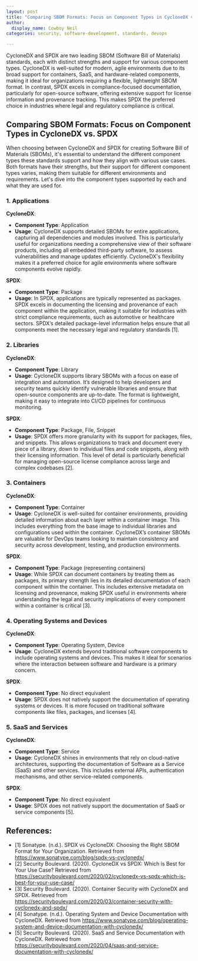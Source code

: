 ```yaml
---
layout: post
title: "Comparing SBOM Formats: Focus on Component Types in CycloneDX vs. SPDX"
author:
  display_name: Cowboy Neil
categories: security, software-development, standards, devops

---
```


CycloneDX and SPDX are two leading SBOM (Software Bill of Materials) standards, each with distinct strengths and support for various component types. CycloneDX is well-suited for modern, agile environments due to its broad support for containers, SaaS, and hardware-related components, making it ideal for organizations requiring a flexible, lightweight SBOM format. In contrast, SPDX excels in compliance-focused documentation, particularly for open-source software, offering extensive support for license information and provenance tracking. This makes SPDX the preferred choice in industries where legal and regulatory compliance is critical.

## Comparing SBOM Formats: Focus on Component Types in CycloneDX vs. SPDX

When choosing between CycloneDX and SPDX for creating Software Bill of Materials (SBOMs), it's essential to understand the different component types these standards support and how they align with various use cases. Both formats have their strengths, but their support for different component types varies, making them suitable for different environments and requirements. Let's dive into the component types supported by each and what they are used for.

### 1. **Applications**

**CycloneDX**:

- **Component Type**: Application
- **Usage**: CycloneDX supports detailed SBOMs for entire applications, capturing all dependencies and modules involved. This is particularly useful for organizations needing a comprehensive view of their software products, including all embedded third-party software, to assess vulnerabilities and manage updates efficiently. CycloneDX's flexibility makes it a preferred choice for agile environments where software components evolve rapidly.

**SPDX**:

- **Component Type**: Package
- **Usage**: In SPDX, applications are typically represented as packages. SPDX excels in documenting the licensing and provenance of each component within the application, making it suitable for industries with strict compliance requirements, such as automotive or healthcare sectors. SPDX’s detailed package-level information helps ensure that all components meet the necessary legal and regulatory standards [1].

### 2. **Libraries**

**CycloneDX**:

- **Component Type**: Library
- **Usage**: CycloneDX supports library SBOMs with a focus on ease of integration and automation. It’s designed to help developers and security teams quickly identify vulnerable libraries and ensure that open-source components are up-to-date. The format is lightweight, making it easy to integrate into CI/CD pipelines for continuous monitoring.

**SPDX**:

- **Component Type**: Package, File, Snippet
- **Usage**: SPDX offers more granularity with its support for packages, files, and snippets. This allows organizations to track and document every piece of a library, down to individual files and code snippets, along with their licensing information. This level of detail is particularly beneficial for managing open-source license compliance across large and complex codebases [2].

### 3. **Containers**

**CycloneDX**:

- **Component Type**: Container
- **Usage**: CycloneDX is well-suited for container environments, providing detailed information about each layer within a container image. This includes everything from the base image to individual libraries and configurations used within the container. CycloneDX’s container SBOMs are valuable for DevOps teams looking to maintain consistency and security across development, testing, and production environments.

**SPDX**:

- **Component Type**: Package (representing containers)
- **Usage**: While SPDX can document containers by treating them as packages, its primary strength lies in its detailed documentation of each component within the container. This includes extensive metadata on licensing and provenance, making SPDX useful in environments where understanding the legal and security implications of every component within a container is critical [3].

### 4. **Operating Systems and Devices**

**CycloneDX**:

- **Component Type**: Operating System, Device
- **Usage**: CycloneDX extends beyond traditional software components to include operating systems and devices. This makes it ideal for scenarios where the interaction between software and hardware is a primary concern.

**SPDX**:

- **Component Type**: No direct equivalent
- **Usage**: SPDX does not natively support the documentation of operating systems or devices. It is more focused on traditional software components like files, packages, and licenses [4].

### 5. **SaaS and Services**

**CycloneDX**:

- **Component Type**: Service
- **Usage**: CycloneDX shines in environments that rely on cloud-native architectures, supporting the documentation of Software as a Service (SaaS) and other services. This includes external APIs, authentication mechanisms, and other service-related components.

**SPDX**:

- **Component Type**: No direct equivalent
- **Usage**: SPDX does not natively support the documentation of SaaS or service components [5].

## References:

- [1] Sonatype. (n.d.). SPDX vs CycloneDX: Choosing the Right SBOM Format for Your Organization. Retrieved from https://www.sonatype.com/blog/spdx-vs-cyclonedx/
- [2] Security Boulevard. (2020). CycloneDX vs SPDX: Which is Best for Your Use Case? Retrieved from https://securityboulevard.com/2020/02/cyclonedx-vs-spdx-which-is-best-for-your-use-case/
- [3] Security Boulevard. (2020). Container Security with CycloneDX and SPDX. Retrieved from https://securityboulevard.com/2020/03/container-security-with-cyclonedx-and-spdx/
- [4] Sonatype. (n.d.). Operating System and Device Documentation with CycloneDX. Retrieved from https://www.sonatype.com/blog/operating-system-and-device-documentation-with-cyclonedx/
- [5] Security Boulevard. (2020). SaaS and Service Documentation with CycloneDX. Retrieved from https://securityboulevard.com/2020/04/saas-and-service-documentation-with-cyclonedx/
